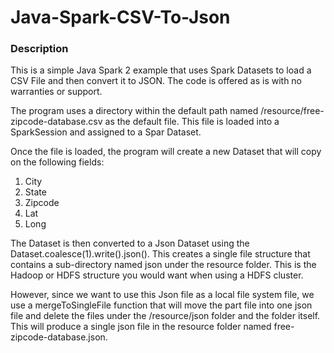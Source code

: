 # Java-Spark-CSV-To-Json
<p>
  <h3>Description</h3>
</p>
This is a simple Java Spark 2 example that uses Spark Datasets to load a CSV File and then convert it to JSON. The code is offered as is with no warranties or support.
</p>
<p>
  The program uses a directory within the default path named /resource/free-zipcode-database.csv as the default file. This file   is loaded into a SparkSession and assigned to a Spar Dataset. 
</p>  
<p>
  Once the file is loaded, the program will create a new Dataset that will copy on the following fields:
    <ol>
      <li> City</li>
      <li> State </li>
      <li> Zipcode </li>
      <li> Lat</li>
      <li>Long</li>
    </ol>
</p>
<p>
  The Dataset is then converted to a Json Dataset using the Dataset.coalesce(1).write().json(<filePathAndName>). This creates a single file structure that contains a sub-directory named json under the resource folder. This is the Hadoop or HDFS structure you would want when using a HDFS cluster.
</p>
<p>
  However, since we want to use this Json file as a local file system file, we use a mergeToSingleFile function that will move the part file into one json file and delete the files under the /resource/json folder and the folder itself. This will produce a single json file in the resource folder named free-zipcode-database.json.
</p>  

